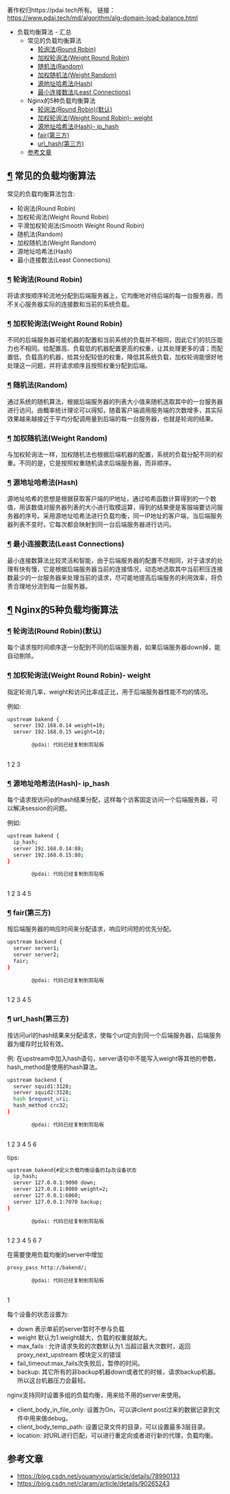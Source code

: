 著作权归https://pdai.tech所有。 链接：https://www.pdai.tech/md/algorithm/alg-domain-load-balance.html

- 负载均衡算法 - 汇总
  - 常见的负载均衡算法
    - [轮询法(Round Robin)](#轮询法round-robin)
    - [加权轮询法(Weight Round Robin)](#加权轮询法weight-round-robin)
    - [随机法(Random)](#随机法random)
    - [加权随机法(Weight Random)](#加权随机法weight-random)
    - [源地址哈希法(Hash)](#源地址哈希法hash)
    - [最小连接数法(Least Connections)](#最小连接数法least-connections)
  - Nginx的5种负载均衡算法
    - [轮询法(Round Robin)(默认)](#轮询法round-robin默认)
    - [加权轮询法(Weight Round Robin)- weight](#加权轮询法weight-round-robin--weight)
    - [源地址哈希法(Hash)- ip_hash](#源地址哈希法hash--ip_hash)
    - [fair(第三方)](#fair第三方)
    - [url_hash(第三方)](#url_hash第三方)
  - [参考文章](#参考文章)

## [¶](#常见的负载均衡算法) 常见的负载均衡算法

常见的负载均衡算法包含:

- 轮询法(Round Robin)
- 加权轮询法(Weight Round Robin)
- 平滑加权轮询法(Smooth Weight Round Robin)
- 随机法(Random)
- 加权随机法(Weight Random)
- 源地址哈希法(Hash)
- 最小连接数法(Least Connections)

### [¶](#轮询法round-robin) 轮询法(Round Robin)

将请求按顺序轮流地分配到后端服务器上，它均衡地对待后端的每一台服务器，而不关心服务器实际的连接数和当前的系统负载。

### [¶](#加权轮询法weight-round-robin) 加权轮询法(Weight Round Robin)

不同的后端服务器可能机器的配置和当前系统的负载并不相同，因此它们的抗压能力也不相同。给配置高、负载低的机器配置更高的权重，让其处理更多的请；而配置低、负载高的机器，给其分配较低的权重，降低其系统负载，加权轮询能很好地处理这一问题，并将请求顺序且按照权重分配到后端。

### [¶](#随机法random) 随机法(Random)

通过系统的随机算法，根据后端服务器的列表大小值来随机选取其中的一台服务器进行访问。由概率统计理论可以得知，随着客户端调用服务端的次数增多，其实际效果越来越接近于平均分配调用量到后端的每一台服务器，也就是轮询的结果。

### [¶](#加权随机法weight-random) 加权随机法(Weight Random)

与加权轮询法一样，加权随机法也根据后端机器的配置，系统的负载分配不同的权重。不同的是，它是按照权重随机请求后端服务器，而非顺序。

### [¶](#源地址哈希法hash) 源地址哈希法(Hash)

源地址哈希的思想是根据获取客户端的IP地址，通过哈希函数计算得到的一个数值，用该数值对服务器列表的大小进行取模运算，得到的结果便是客服端要访问服务器的序号。采用源地址哈希法进行负载均衡，同一IP地址的客户端，当后端服务器列表不变时，它每次都会映射到同一台后端服务器进行访问。

### [¶](#最小连接数法least-connections) 最小连接数法(Least Connections)

最小连接数算法比较灵活和智能，由于后端服务器的配置不尽相同，对于请求的处理有快有慢，它是根据后端服务器当前的连接情况，动态地选取其中当前积压连接数最少的一台服务器来处理当前的请求，尽可能地提高后端服务的利用效率，将负责合理地分流到每一台服务器。

## [¶](#nginx的5种负载均衡算法) Nginx的5种负载均衡算法

### [¶](#轮询法round-robin默认) 轮询法(Round Robin)(默认)

每个请求按时间顺序逐一分配到不同的后端服务器，如果后端服务器down掉，能自动剔除。

### [¶](#加权轮询法weight-round-robin--weight) 加权轮询法(Weight Round Robin)- weight

指定轮询几率，weight和访问比率成正比，用于后端服务器性能不均的情况。

例如:

```bash
upstream bakend {  
  server 192.168.0.14 weight=10;  
  server 192.168.0.15 weight=10;  
  
        @pdai: 代码已经复制到剪贴板
    
```

1
2
3

### [¶](#源地址哈希法hash--iphash) 源地址哈希法(Hash)- ip_hash

每个请求按访问ip的hash结果分配，这样每个访客固定访问一个后端服务器，可以解决session的问题。

例如:

```bash
upstream bakend {  
  ip_hash;  
  server 192.168.0.14:88;  
  server 192.168.0.15:80;  
}
  
        @pdai: 代码已经复制到剪贴板
    
```

1
2
3
4
5

### [¶](#fair第三方) fair(第三方)

按后端服务器的响应时间来分配请求，响应时间短的优先分配。

```bash
upstream backend {  
  server server1;  
  server server2;  
  fair;  
}
  
        @pdai: 代码已经复制到剪贴板
    
```

1
2
3
4
5

### [¶](#urlhash第三方) url_hash(第三方)

按访问url的hash结果来分配请求，使每个url定向到同一个后端服务器，后端服务器为缓存时比较有效。

例: 在upstream中加入hash语句，server语句中不能写入weight等其他的参数，hash_method是使用的hash算法。

```bash
upstream backend {  
  server squid1:3128;  
  server squid2:3128;  
  hash $request_uri;  
  hash_method crc32;  
}
  
        @pdai: 代码已经复制到剪贴板
    
```

1
2
3
4
5
6

tips:

```bash
upstream bakend{#定义负载均衡设备的Ip及设备状态  
  ip_hash;  
  server 127.0.0.1:9090 down;  
  server 127.0.0.1:8080 weight=2;  
  server 127.0.0.1:6060;  
  server 127.0.0.1:7070 backup;  
}
  
        @pdai: 代码已经复制到剪贴板
    
```

1
2
3
4
5
6
7

在需要使用负载均衡的server中增加

```bash
proxy_pass http://bakend/;
  
        @pdai: 代码已经复制到剪贴板
    
```

1

每个设备的状态设置为:

- down 表示单前的server暂时不参与负载
- weight 默认为1.weight越大，负载的权重就越大。
- max_fails : 允许请求失败的次数默认为1.当超过最大次数时，返回proxy_next_upstream 模块定义的错误
- fail_timeout:max_fails次失败后，暂停的时间。
- backup:  其它所有的非backup机器down或者忙的时候，请求backup机器。所以这台机器压力会最轻。

nginx支持同时设置多组的负载均衡，用来给不用的server来使用。

- client_body_in_file_only: 设置为On，可以讲client post过来的数据记录到文件中用来做debug。
- client_body_temp_path: 设置记录文件的目录，可以设置最多3层目录。
- location: 对URL进行匹配，可以进行重定向或者进行新的代理，负载均衡。

## 参考文章

- https://blog.csdn.net/youanyyou/article/details/78990133
- https://blog.csdn.net/claram/article/details/90265243